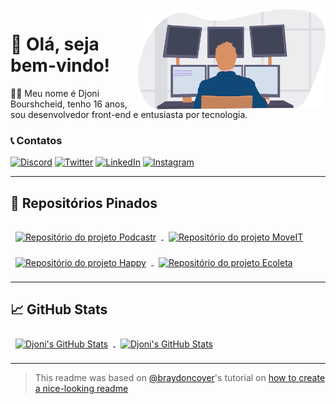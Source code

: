 <a href="#">
  <img align="right" src="./assets/ilustration.svg" width="300" />
</a>

# 👋 Olá, seja bem-vindo!
👨‍💻 Meu nome é Djoni Bourshcheid, tenho 16 anos, sou desenvolvedor front-end e entusiasta por tecnologia.

### 📞 Contatos
[![Discord](https://img.shields.io/badge/Discord-7289DA?style=for-the-badge&logo=discord&logoColor=white)](https://discordapp.com/users/368200224570867723/)
[![Twitter](https://img.shields.io/badge/Twitter-informational?style=for-the-badge&logo=twitter&logoColor=white)](https://twitter.com/djonibourscheid)
[![LinkedIn](https://img.shields.io/badge/Linkedin-0A66C2?style=for-the-badge&logo=linkedin&logoColor=white)](https://www.linkedin.com/in/djonibourscheid/)
[![Instagram](https://img.shields.io/badge/Instagram-E4405F?style=for-the-badge&logo=instagram&logoColor=white)](https://www.instagram.com/djonibourscheid/)

---

## 📌 Repositórios Pinados

<a href="https://github.com/djonibourscheid/Podcastr-NLW5">
  <img align="center" style="margin:1rem 0.5rem" src="https://github-readme-stats.vercel.app/api/pin/?username=djonibourscheid&repo=Podcastr-NLW5&theme=radical" alt="Repositório do projeto Podcastr" />
</a>

<a href="https://github.com/djonibourscheid/MoveIT-NLW4">
  <img align="center" style="margin:1rem 0.5rem" src="https://github-readme-stats.vercel.app/api/pin/?username=djonibourscheid&repo=MoveIT-NLW4&theme=radical" alt="Repositório do projeto MoveIT" />
</a>

<br />

<a href="https://github.com/djonibourscheid/Happy-NLW3">
  <img align="center" style="margin:0.5rem" src="https://github-readme-stats.vercel.app/api/pin/?username=djonibourscheid&repo=Happy-NLW3&theme=radical" alt="Repositório do projeto Happy" />
</a>

<a href="https://github.com/djonibourscheid/Ecoleta-NLW1">
  <img align="center" style="margin:0.5rem" src="https://github-readme-stats.vercel.app/api/pin/?username=djonibourscheid&repo=Ecoleta-NLW1&theme=radical" alt="Repositório do projeto Ecoleta" />
</a>

---

## 📈 GitHub Stats

<a href="https://github.com/djonibourscheid">
  <img align="center" style="margin:0.5rem" src="https://github-readme-stats.vercel.app/api/top-langs/?username=djonibourscheid&hide=html,css,shell&locale=pt-br&theme=radical" alt="Djoni's GitHub Stats" />
</a>

<a href="https://github.com/djonibourscheid">
  <img align="center" style="margin:0.5rem" src="https://github-readme-stats.vercel.app/api?username=djonibourscheid&count_private=true&show_icons=true&&locale=pt-br&line_height=27&theme=radical" alt="Djoni's GitHub Stats" />
</a>



---
> This readme was based on [@braydoncoyer](https://github.com/braydoncoyer)'s tutorial on [how to create a nice-looking readme](https://blog.braydoncoyer.dev/creating-a-killer-github-profile-readme-part-1)
